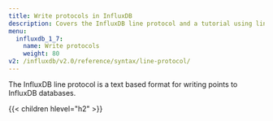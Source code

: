 ```yaml
---
title: Write protocols in InfluxDB
description: Covers the InfluxDB line protocol and a tutorial using line protocol to write data to InfluxDB.
menu:
  influxdb_1_7:
    name: Write protocols
    weight: 80
v2: /influxdb/v2.0/reference/syntax/line-protocol/
---
```


The InfluxDB line protocol is a text based format for writing points to InfluxDB databases.

{{< children hlevel="h2" >}}
